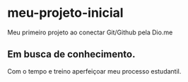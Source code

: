 # meu-projeto-inicial
Meu primeiro projeto ao conectar Git/Github pela Dio.me

## Em busca de conhecimento. 
Com o tempo e treino aperfeiçoar meu processo estudantil. 

